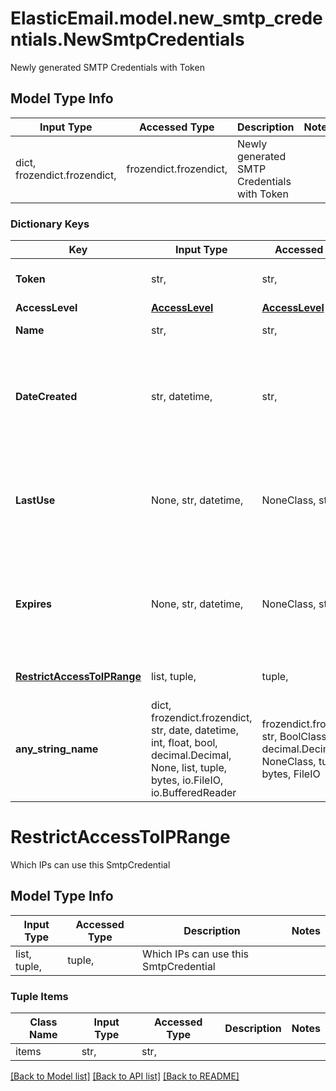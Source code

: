 # ElasticEmail.model.new_smtp_credentials.NewSmtpCredentials

Newly generated SMTP Credentials with Token

## Model Type Info
Input Type | Accessed Type | Description | Notes
------------ | ------------- | ------------- | -------------
dict, frozendict.frozendict,  | frozendict.frozendict,  | Newly generated SMTP Credentials with Token | 

### Dictionary Keys
Key | Input Type | Accessed Type | Description | Notes
------------ | ------------- | ------------- | ------------- | -------------
**Token** | str,  | str,  | Unique token to be used in the system | [optional] 
**AccessLevel** | [**AccessLevel**](AccessLevel.md) | [**AccessLevel**](AccessLevel.md) |  | [optional] 
**Name** | str,  | str,  | Name of the key. | [optional] 
**DateCreated** | str, datetime,  | str,  | Date this SmtpCredential was created. | [optional] value must conform to RFC-3339 date-time
**LastUse** | None, str, datetime,  | NoneClass, str,  | Date this SmtpCredential was last used. | [optional] value must conform to RFC-3339 date-time
**Expires** | None, str, datetime,  | NoneClass, str,  | Date this SmtpCredential expires. | [optional] value must conform to RFC-3339 date-time
**[RestrictAccessToIPRange](#RestrictAccessToIPRange)** | list, tuple,  | tuple,  | Which IPs can use this SmtpCredential | [optional] 
**any_string_name** | dict, frozendict.frozendict, str, date, datetime, int, float, bool, decimal.Decimal, None, list, tuple, bytes, io.FileIO, io.BufferedReader | frozendict.frozendict, str, BoolClass, decimal.Decimal, NoneClass, tuple, bytes, FileIO | any string name can be used but the value must be the correct type | [optional]

# RestrictAccessToIPRange

Which IPs can use this SmtpCredential

## Model Type Info
Input Type | Accessed Type | Description | Notes
------------ | ------------- | ------------- | -------------
list, tuple,  | tuple,  | Which IPs can use this SmtpCredential | 

### Tuple Items
Class Name | Input Type | Accessed Type | Description | Notes
------------- | ------------- | ------------- | ------------- | -------------
items | str,  | str,  |  | 

[[Back to Model list]](../../README.md#documentation-for-models) [[Back to API list]](../../README.md#documentation-for-api-endpoints) [[Back to README]](../../README.md)

